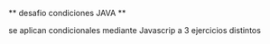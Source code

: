 ** desafio condiciones JAVA **

se aplican condicionales mediante Javascrip a 3 ejercicios distintos
